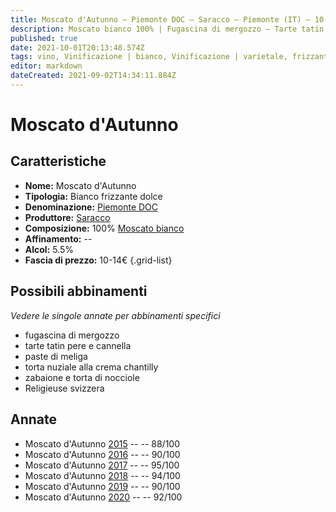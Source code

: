 ```yaml
---
title: Moscato d'Autunno – Piemonte DOC – Saracco – Piemonte (IT) – 10-14€ – 3★-5★
description: Moscato bianco 100% | Fugascina di mergozzo – Tarte tatin pere e cannella – Paste di meliga – Torta nuziale alla crema chantilly – Zabaione e torta di nocciole – Religieuse svizzera
published: true
date: 2021-10-01T20:13:48.574Z
tags: vino, Vinificazione | bianco, Vinificazione | varietale, frizzante, Regione Vino | Piemonte (IT), Valutazioni | 5 stelle, dolce, moscato bianco, fugascina di mergozzo, tarte tatin pere e cannella, paste di meliga, torta nuziale alla crema chantilly, zabaione e torta di nocciole, Religieuse svizzera, Prezzi | 10-14€
editor: markdown
dateCreated: 2021-09-02T14:34:11.884Z
---
```


 # Moscato d'Autunno

## Caratteristiche
- **Nome:** Moscato d'Autunno
- **Tipologia:** Bianco frizzante dolce
- **Denominazione:** [Piemonte DOC](/denominazioni/Italia/Piemonte/DOCG/Piemonte)
- **Produttore:** [Saracco](/produttori/Italia/Piemonte/Saracco)
- **Composizione:** 100% [Moscato bianco](/vitigni/Italia/bacca-bianca/moscato-bianco)
- **Affinamento:** --
- **Alcol:** 5.5%
- **Fascia di prezzo:** 10-14€
{.grid-list}



## Possibili abbinamenti
*Vedere le singole annate per abbinamenti specifici*

- fugascina di mergozzo
- tarte tatin pere e cannella
- paste di meliga
- torta nuziale alla crema chantilly
- zabaione e torta di nocciole
- Religieuse svizzera


## Annate

- Moscato d'Autunno [2015](vini/Italia/Piemonte/Saracco/Moscato-d-Autunno/2015) -- <span class="star-3"></span>  -- 88/100
- Moscato d'Autunno [2016](vini/Italia/Piemonte/Saracco/Moscato-d-Autunno/2016) -- <span class="star-4"></span>  -- 90/100  
- Moscato d'Autunno [2017](vini/Italia/Piemonte/Saracco/Moscato-d-Autunno/2017) -- <span class="star-5"></span>  -- 95/100
- Moscato d'Autunno [2018](vini/Italia/Piemonte/Saracco/Moscato-d-Autunno/2018) -- <span class="star-5"></span>  -- 94/100
- Moscato d'Autunno [2019](vini/Italia/Piemonte/Saracco/Moscato-d-Autunno/2019) -- <span class="star-4"></span>  -- 90/100
- Moscato d'Autunno [2020](vini/Italia/Piemonte/Saracco/Moscato-d-Autunno/2020) -- <span class="star-5"></span>  -- 92/100